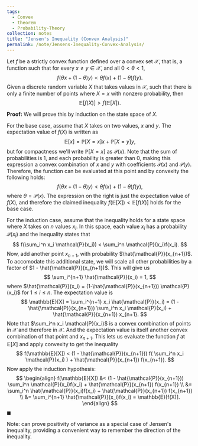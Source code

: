 ```yaml
---
tags:
  - Convex
  - theorem
  - Probability-Theory
collection: notes
title: "Jensen's Inequality (Convex Analysis)"
permalink: /note/Jensens-Inequality-Convex-Analysis/
---
```

Let $f$ be a strictly convex function defined over a convex set $\mathcal{X}$, that is, a function such that for every $x \neq y \in \mathcal{X}$, and all $0 < \theta < 1$,
$$
f(\theta x + (1-\theta)y) < \theta f(x) + (1-\theta) f(y).
$$
Given a discrete random variable $X$ that takes values in $\mathcal{X}$, such that there is only a finite number of points where $X = x$ with nonzero probability, then
$$
\mathbb{E}[f(X)] > f(\mathbb{E}[X]).
$$

**Proof:**
We will prove this by induction on the state space of $X$.

For the base case, assume that $X$ takes on two values, $x$ and $y$.
The expectation value of $f(X)$ is written as 
$$
\mathbb{E}[x] = \mathbb{P}[X = x] x + \mathbb{P}[X = y] y,
$$
but for compactness we'll write $\mathbb{P}[X=x]$ as $\mathcal{P}(x)$.
Note that the sum of probabilities is 1, and each probability is greater than 0, making this expression a convex combination of $x$ and $y$ with coefficients $\mathcal{P}(x)$ and $\mathcal{P}(y)$. Therefore, the function can be evaluated at this point and by convexity the following holds:
$$
f(\theta x + (1-\theta)y) < \theta f(x) + (1-\theta)f(y),
$$
where $\theta = \mathcal{P}(x)$. The expression on the right is just the expectation value of $f(X)$, and therefore the claimed inequality $f(\mathbb{E}[X]) < \mathbb{E}[f(X)]$ holds for the base case.

For the induction case, assume that the inequality holds for a state space where $X$ takes on $n$ values $x_i$. In this space, each value $x_i$ has a probability $\mathcal{P}(x_i)$ and the inequality states that
$$
f(\sum_i^n x_i \mathcal{P}(x_i)) < \sum_i^n \mathcal{P}(x_i)f(x_i).
$$
Now, add another point $x_{n+1}$, with probability $\hat{\mathcal{P}}(x_{n+1})$.
To accomodate this additional state, we will scale all other probabilities by a factor of $1 - \hat{\mathcal{P}}(x_{n+1})$. This will give us 
$$
\sum_i^{n+1} \hat{\mathcal{P}}(x_i) = 1,
$$
where $\hat{\mathcal{P}}(x_i) = (1-\hat{\mathcal{P}}(x_{n+1})) \mathcal{P}(x_i)$ for $1 \leq i \leq n$.
The expectation value is 
$$
\mathbb{E}[X] = \sum_i^{n+1} x_i \hat{\mathcal{P}}(x_i) = (1 - \hat{\mathcal{P}}(x_{n+1})) \sum_i^n x_i \mathcal{P}(x_i) +  \hat{\mathcal{P}}(x_{n+1}) x_{n+1}.
$$
Note that $\sum_i^n x_i \mathcal{P}(x_i)$ is a convex combination of points in $\mathcal{X}$ and therefore in $\mathcal{X}$. And the expectation value is itself another convex combination of that point and $x_{n+1}$. This lets us evaluate the function $f$ at $\mathbb{E}[X]$ and apply convexity to get the inequality
$$
f(\mathbb{E}[X]) < (1 - \hat{\mathcal{P}}(x_{n+1})) f( \sum_i^n x_i \mathcal{P}(x_i) ) + \hat{\mathcal{P}}(x_{n+1}) f(x_{n+1}).
$$
Now apply the induction hypothesis:
$$
\begin{align}
f(\mathbb{E}[X]) &< (1 - \hat{\mathcal{P}}(x_{n+1})) \sum_i^n \mathcal{P}(x_i)f(x_i) + \hat{\mathcal{P}}(x_{n+1}) f(x_{n+1})  \\
&= \sum_i^n \hat{\mathcal{P}}(x_i)f(x_i) + \hat{\mathcal{P}}(x_{n+1}) f(x_{n+1})  \\
&= \sum_i^{n+1} \hat{\mathcal{P}}(x_i)f(x_i) = \mathbb{E}[f(X)].
\end{align}
$$
$\blacksquare$

Note: can prove positivity of variance as a special case of Jensen's inequality, providing a convenient way to remember the direction of the inequality.
